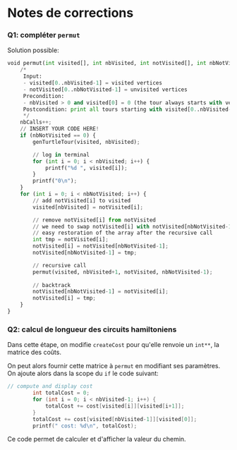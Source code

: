 # Notes de corrections

### Q1: compléter `permut`

Solution possible:

```python
void permut(int visited[], int nbVisited, int notVisited[], int nbNotVisited) {
    /*
     Input:
     - visited[0..nbVisited-1] = visited vertices
     - notVisited[0..nbNotVisited-1] = unvisited vertices
     Precondition:
     - nbVisited > 0 and visited[0] = 0 (the tour always starts with vertex 0)
     Postcondition: print all tours starting with visited[0..nbVisited-1] and ending with vertices of notVisited[0..nbNotVisited-1] (in any order), followed by 0
     */
    nbCalls++;
    // INSERT YOUR CODE HERE!
    if (nbNotVisited == 0) {
        genTurtleTour(visited, nbVisited);

        // log in terminal
        for (int i = 0; i < nbVisited; i++) {
            printf("%d ", visited[i]);
        }
        printf("0\n");
    }
    for (int i = 0; i < nbNotVisited; i++) {
        // add notVisited[i] to visited
        visited[nbVisited] = notVisited[i];

        // remove notVisited[i] from notVisited
        // we need to swap notVisited[i] with notVisited[nbNotVisited-1] for 
        // easy restoration of the array after the recursive call
        int tmp = notVisited[i];
        notVisited[i] = notVisited[nbNotVisited-1];
        notVisited[nbNotVisited-1] = tmp;

        // recursive call
        permut(visited, nbVisited+1, notVisited, nbNotVisited-1);
  
        // backtrack
        notVisited[nbNotVisited-1] = notVisited[i];
        notVisited[i] = tmp;
    }
}
```

### Q2: calcul de longueur des circuits hamiltoniens

Dans cette étape, on modifie `createCost` pour qu'elle renvoie un `int**`, la matrice des coûts.

On peut alors fournir cette matrice à `permut` en modifiant ses paramètres. On ajoute alors dans la scope du `if` le code suivant:

```c
// compute and display cost
        int totalCost = 0;
        for (int i = 0; i < nbVisited-1; i++) {
            totalCost += cost[visited[i]][visited[i+1]];
        }
        totalCost += cost[visited[nbVisited-1]][visited[0]];
        printf(" cost: %d\n", totalCost);
```

Ce code permet de calculer et d'afficher la valeur du chemin.
